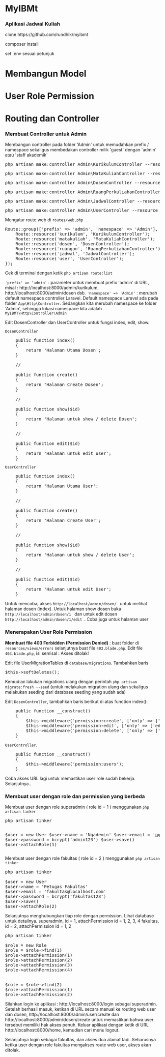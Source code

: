 <h1>MyIBMt</h1>
<h3>Aplikasi Jadwal Kuliah</h3>
<p>
clone https://github.com/rundhik/myibmt

composer install

set .env sesuai petunjuk

</p>

<h1>Membangun Model</h1>


<h1>User Role Permission</h1>

<h1>Routing dan Controller</h1>
<h3>Membuat Controller untuk Admin</h3>
<p>
Membangun controller pada folder 'Admin' untuk memudahkan prefix / namespace sekaligus membedakan controller milik 'guest' dengan 'admin' atau 'staff akademik'
</p>
<pre>php artisan make:controller Admin\KurikulumController --resource</pre>
<pre>php artisan make:controller Admin\MataKuliahController --resource</pre>
<pre>php artisan make:controller Admin\DosenController --resource</pre>
<pre>php artisan make:controller Admin\RuangPerkuliahanController --resource</pre>
<pre>php artisan make:controller Admin\JadwalController --resource</pre>
<pre>php artisan make:controller Admin\UserController --resource</pre>
<p>
Mengatur route web di <code>routes/web.php</code>
</p>
<pre>
Route::group(['prefix' => 'admin', 'namespace' => 'Admin'], function () {
    Route::resource('kurikulum', 'KurikulumController');
    Route::resource('matakuliah', 'MataKuliahController');
    Route::resource('dosen', 'DosenController');
    Route::resource('ruangan', 'RuangPerkuliahanController');
    Route::resource('jadwal', 'JadwalController');
    Route::resource('user', 'UserController');
});
</pre>
<p>Cek di terminal dengan ketik <code>php artisan route:list</code></p>
<p>
<code>'prefix' => 'admin'</code> : parameter untuk membuat prefix 'admin' di URL, misal : http://localhost:8000/admin/kurikulum, http://localhost:8000/admin/dosen dsb.
<code>'namespace' => 'Admin'</code> : merubah default namespace controller Laravel. Default namespace Laravel ada pada folder <code>App\Http\Controller</code>. Sedangkan kita merubah namespace ke folder 'Admin', sehingga lokasi namespace kita adalah <code>MyIBMT\Http\Controller\Admin</code>
</p>

<p>Edit DosenController dan UserController untuk fungsi index, edit, show.</p>

<code>DosenController</code>
<pre>
    public function index()
    {
        return 'Halaman Utama Dosen';
    }

    //

    public function create()
    {
        return 'Halaman Create Dosen';
    }

    //

    public function show($id)
    {
        return 'Halaman untuk show / delete Dosen';
    }

    //

    public function edit($id)
    {
        return 'Halaman untuk edit user';
    }
</pre>

<code>UserController</code>
<pre>
    public function index()
    {
        return 'Halaman Utama User';
    }

    //

    public function create()
    {
        return 'Halaman Create User';
    }

    //

    public function show($id)
    {
        return 'Halaman untuk show / delete User';
    }

    //

    public function edit($id)
    {
        return 'Halaman untuk edit User';
    }
</pre>

<p>Untuk mencoba, akses <code>http://localhost/admin/dosen/ </code> untuk melihat halaman dosen (index).  Untuk halaman show dosen buka <code>http://localhost/admin/dosen/1 </code> dan untuk edit dosen <code>http://localhost/admin/dosen/1/edit </code>. Coba juga untuk halaman user</p>

<h3>Menerapakan User Role Permission</h3>

<p>
<strong>Membuat file 403 Forbidden (Permission Denied)</strong> : buat folder di <code>resources/views/errors</code> selanjutnya buat file <code>403.blade.php</code>. Edit file <code>403.blade.php</code>, isi semisal : Akses ditolak!
</p>
<p>
Edit file UserMigrationTables di <code>database/migrations</code>. Tambahkan baris<br/>
<pre>
$this->softDeletes();
</pre>
Kemudian lakukan migrations ulang dengan perintah <code>php artisan migrate:fresh --seed</code> (untuk melakukan migration ulang dan sekaligus melakukan seeding dari database seeding yang sudah ada)
</p>
<p>
Edit <code>DosenController</code>, tambahkan baris berikut di atas function index():
<pre>
    public function __construct()
    {
        $this->middleware('permission:create', ['only' => ['create', 'store']]);    
        $this->middleware('permission:edit', ['only' => ['edit', 'update']]);   
        $this->middleware('permission:delete', ['only' => ['show', 'delete']]);
    }
</pre>

<code>UserController</code>.
<pre>
    public function __construct()
    {
        $this->middleware('permission:users');
    }
</pre>
</p>

<p>
Coba akses URL lagi untuk memastikan user role sudah bekerja.
Selanjutnya.. 
</p>

<h3>Membuat user dengan role dan permission yang berbeda</h3>
<p>
Membuat user dengan role superadmin ( role id = 1 ) menggunakan <code>php artisan tinker</code>
<pre>
php artisan tinker

$user = new User
$user->name = 'Ngademin'
$user->email = 'ngademin@localhost.com'
$user->password = bcrypt('admin123')
$user->save()
$user->attachRole(1)
</pre>
</p>

Membuat user dengan role fakultas ( role id = 2 ) menggunakan <code>php artisan tinker</code>
<pre>
php artisan tinker

$user = new User
$user->name = 'Petugas Fakultas'
$user->email = 'fakultas@localhost.com'
$user->password = bcrypt('fakultas123')
$user->save()
$user->attachRole(2)
</pre>
</p>

<p>
Selanjutnya menghubungkan tiap role dengan permission. Lihat database untuk detailnya.
superadmin, id = 1, attachPermission id = 1, 2, 3, 4
fakultas, id = 2, attachPermission id = 1, 2

<pre>
php artisan tinker

$role = new Role
$role = $role->find(1)
$role->attachPermission(1)
$role->attachPermission(2)
$role->attachPermission(3)
$role->attachPermission(4)


$role = $role->find(2)
$role->attachPermission(1)
$role->attachPermission(2)
</pre>
</p>
<p>
Silahkan login ke aplikasi : http://localhost:8000/login sebagai superadmin. Setelah berhasil masuk, ketikan di URL secara manual ke routing web user dan dosen, http://localhost:8000/admin/user/create dan http://localhost:8000/admin/dosen/create untuk memastikan bahwa user tersebut memiliki hak akses penuh. Keluar aplikasi dengan ketik di URL http://localhost:8000/home, kemudian cari menu logout.

Selanjutnya login sebagai fakultas, dan akses dua alamat tadi. Seharusnya ketika user dengan role fakultas mengakses route web user, akses akan ditolak.
</p>